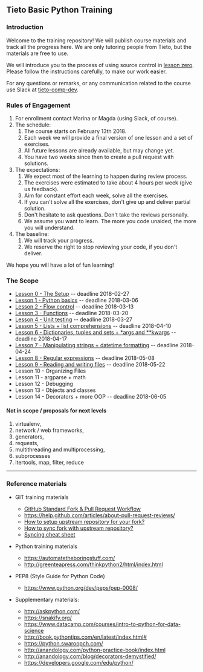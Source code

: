## Tieto Basic Python Training

### Introduction

Welcome to the training repository! We will publish course materials
and track all the progress here. We are only tutoring people from Tieto,
but the materials are free to use.

We will introduce you to the process of using source control in [lesson zero](./course/lesson_00_the_setup/).
Please follow the instructions carefully, to make our work easier.

For any questions or remarks, or any communication related to the
course use Slack at [tieto-comp-dev](https://tieto-comp-dev.slack.com/messages/).

### Rules of Engagement

1. For enrollment contact Marina or Magda (using Slack, of course).
1. The schedule:
    1. The course starts on February 13th 2018.
    1. Each week we will provide a final version of one lesson and
       a set of exercises. 
    1. All future lessons are already available, but may change yet.
    1. You have two weeks since then to create a pull request with solutions.
1. The expectations:
    1. We expect most of the learning to happen during review process.
    1. The exercises were estimated to take about 4 hours per week (give us feedback).
    1. Aim for constant effort each week, solve all the exercises.
    1. If you can't solve all the exercises, don't give up and deliver partial solution.
    1. Don't hesitate to ask questions. Don't take the reviews personally.
    1. We assume you want to learn. The more you code unaided, the more you will understand.
1. The baseline:
    1. We will track your progress.
    1. We reserve the right to stop reviewing your code, if you don't deliver.   

We hope you will have a lot of fun learning!

### The Scope
* [Lesson 0 - The Setup](./course/lesson_00_the_setup/) -- deadline 2018-02-27
* [Lesson 1 - Python basics](./course/lesson_01_basics/) -- deadline 2018-03-06 
* [Lesson 2 - Flow control](./course/lesson_02_flow_control) -- deadline 2018-03-13
* [Lesson 3 - Functions](./course/lesson_03_functions) -- deadline 2018-03-20
* [Lesson 4 - Unit testing](./course/lesson_04_unit_testing) -- deadline 2018-03-27
* [Lesson 5 - Lists + list comprehensions](./course/lesson_05_lists) -- deadline 2018-04-10
* [Lesson 6 - Dictionaries, tuples and sets + \*args and \*\*kwargs](./course/lesson_06_dicts_tuples_sets_args_kwargs) -- deadline 2018-04-17
* [Lesson 7 - Manipulating strings + datetime formatting](./course/lesson_07_string_datetime) -- deadline 2018-04-24
* [Lesson 8 - Regular expressions](./course/lesson_08_regular_expressions) -- deadline 2018-05-08
* [Lesson 9 - Reading and writing files](./course/lesson_09_reading_and_writing_files) -- deadline 2018-05-22
* Lesson 10 - Organizing Files
* Lesson 11 - argparse  + math
* Lesson 12 - Debugging
* Lesson 13 - Objects and classes
* Lesson 14 - Decorators + more OOP -- deadline 2018-06-05


#### Not in scope / proposals for next levels
1. virtualenv,
1. network / web frameworks,
1. generators,
1. requests,
1. multithreading and multiprocessing,
1. subprocesses
1. itertools, map, filter, reduce


---
### Reference materials

- GIT training materials
  - [GitHub Standard Fork & Pull Request Workflow](https://gist.github.com/Chaser324/ce0505fbed06b947d962)
  - https://help.github.com/articles/about-pull-request-reviews/
  - [How to setup upstream repository for your fork?](https://help.github.com/articles/configuring-a-remote-for-a-fork/)
  - [How to sync fork with upstream repository?](https://help.github.com/articles/syncing-a-fork/)
  - [Syncing cheat sheet](https://gist.github.com/CristinaSolana/1885435)

- Python training materials
  - https://automatetheboringstuff.com/
  - http://greenteapress.com/thinkpython2/html/index.html

- PEP8 (Style Guide for Python Code)
  - https://www.python.org/dev/peps/pep-0008/

- Supplementary materials:
  - http://askpython.com/
  - https://snakify.org/
  - https://www.datacamp.com/courses/intro-to-python-for-data-science
  - http://book.pythontips.com/en/latest/index.html#
  - https://python.swaroopch.com/
  - http://anandology.com/python-practice-book/index.html
  - http://anandology.com/blog/decorators-demystified/
  - https://developers.google.com/edu/python/
